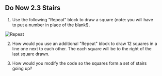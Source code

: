## Do Now 2.3 Stairs

1. Use the following "Repeat" block to draw a square (note: you will have to put a number in place of the blank!).

 ![Repeat](repeat.png)

2. How would you use an additional "Repeat" block to draw 12 squares in a line one next to each other.  The each square will be to the right of the last square drawn.

3. How would you modify the code so the squares form a set of stairs going up?
